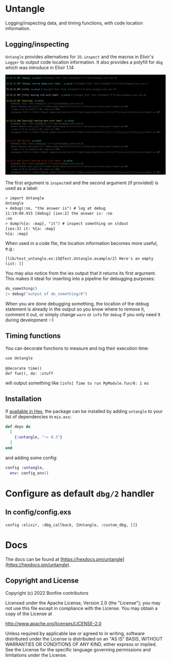 # Untangle

Logging/inspecting data, and timing functions, with code location information.

## Logging/inspecting
`Untangle` provides alternatives for `IO.inspect` and the macros in Elixir's `Logger` to output code location information. It also provides a polyfill for `dbg` which was introduce in Elixir 1.14

![screenshot](priv/screenshot.png "Screenshot showing sample logs (shown when running the library tests)")

The first argument is `inspect`ed and the second argument (if provided) is used as a label:

```
> import Untangle
Untangle
> debug(:no, "the answer is") # log at debug
11:19:09.915 [debug] [iex:2] the answer is: :no
:no
> dump(%{a: :map}, "it") # inspect something on stdout
[iex:3] it: %{a: :map}
%{a: :map}
```

When used in a code file, the location information becomes more useful, e.g.:

```
[lib/test_untangle.ex:15@Test.Untangle.example/2] Here's an empty list: []
```

You may also notice from the iex output that it returns its first argument. This makes it ideal for inserting into a pipeline for debugging purposes:

```elixir
do_something()
|> debug("output of do_something/0")
```

When you are done debugging something, the location of the debug statement is already in the output so you know where to remove it, comment it out, or simply change `warn` or `info` for `debug` if you only need it during development :-)

## Timing functions
You can decorate functions to measure and log their execution time:

```
use Untangle

@decorate time()
def fun(), do: :stuff
```

will output something like `[info] Time to run MyModule.fun/0: 1 ms`

## Installation

If [available in Hex](https://hex.pm/docs/publish), the package can be installed by adding `untangle` to your list of dependencies in `mix.exs`:

```elixir
def deps do
  [
    {:untangle, "~> 0.3"}
  ]
end
```

and adding some config:

```elixir
config :untangle, 
  env: config_env()
```

# Configure as default `dbg/2` handler

## In config/config.exs
`config :elixir, :dbg_callback, {Untangle, :custom_dbg, []}`

# Docs

The docs can be found at [https://hexdocs.pm/untangle](https://hexdocs.pm/untangle).

## Copyright and License

Copyright (c) 2022 Bonfire contributors

Licensed under the Apache License, Version 2.0 (the "License");
you may not use this file except in compliance with the License.
You may obtain a copy of the License at

   http://www.apache.org/licenses/LICENSE-2.0

Unless required by applicable law or agreed to in writing, software
distributed under the License is distributed on an "AS IS" BASIS,
WITHOUT WARRANTIES OR CONDITIONS OF ANY KIND, either express or implied.
See the License for the specific language governing permissions and
limitations under the License.
